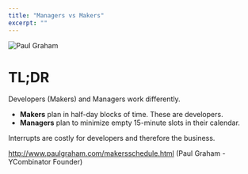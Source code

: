 ```yaml
---
title: "Managers vs Makers"
excerpt: ""
---
```

![Paul Graham](/assets/e5ae645-paul_graham.png)
# TL;DR

Developers (Makers) and Managers work differently.

- **Makers** plan in half-day blocks of time. These are developers.
- **Managers** plan to minimize empty 15-minute slots in their calendar.

Interrupts are costly for developers and therefore the business.

<http://www.paulgraham.com/makersschedule.html>
 (Paul Graham - YCombinator Founder)
